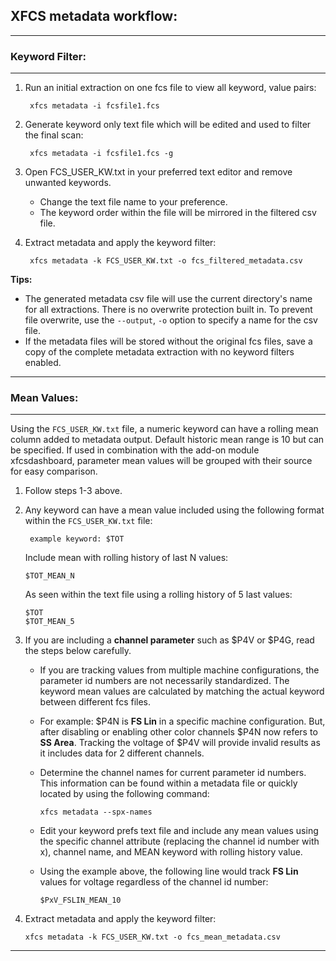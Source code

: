 ## XFCS metadata workflow:
--------------------------------------------------------------------------------

### Keyword Filter:
--------------------------------------------------------------------------------

1. Run an initial extraction on one fcs file to view all keyword, value pairs:

        xfcs metadata -i fcsfile1.fcs

2. Generate keyword only text file which will be edited and used to filter the final scan:

        xfcs metadata -i fcsfile1.fcs -g

3. Open FCS_USER_KW.txt in your preferred text editor and remove unwanted keywords.
    * Change the text file name to your preference.
    * The keyword order within the file will be mirrored in the filtered csv file.

4. Extract metadata and apply the keyword filter:

        xfcs metadata -k FCS_USER_KW.txt -o fcs_filtered_metadata.csv


__Tips:__
* The generated metadata csv file will use the current directory's name for all extractions. There is no overwrite protection built in. To prevent file overwrite, use the `--output`, `-o` option to specify a name for the csv file.
* If the metadata files will be stored without the original fcs files, save a copy of the complete metadata extraction with no keyword filters enabled.


--------------------------------------------------------------------------------
### Mean Values:
--------------------------------------------------------------------------------

Using the `FCS_USER_KW.txt` file, a numeric keyword can have a rolling mean column added to metadata output. Default historic mean range is 10 but can be specified. If used in combination with the add-on module xfcsdashboard, parameter mean values will be grouped with their source for easy comparison.  

1. Follow steps 1-3 above.

2. Any keyword can have a mean value included using the following format within the `FCS_USER_KW.txt` file:

        example keyword: $TOT

    Include mean with rolling history of last N values:

    ```
    $TOT_MEAN_N
    ```

    As seen within the text file using a rolling history of 5 last values:

    ```
    $TOT
    $TOT_MEAN_5
    ```

3. If you are including a __channel parameter__ such as $P4V or $P4G, read the steps below carefully.

    * If you are tracking values from multiple machine configurations, the parameter id numbers are not necessarily standardized. The keyword mean values are calculated by matching the actual keyword between different fcs files.

    * For example: $P4N is __FS Lin__ in a specific machine configuration. But, after disabling or enabling other color channels $P4N now refers to __SS Area__. Tracking the voltage of $P4V will provide invalid results as it includes data for 2 different channels.

    * Determine the channel names for current parameter id numbers.
        This information can be found within a metadata file or quickly located by using the following command:

        ```
        xfcs metadata --spx-names
        ```

    * Edit your keyword prefs text file and include any mean values using the specific channel attribute (replacing the channel id number with x), channel name, and MEAN keyword with rolling history value.

    * Using the example above, the following line would track __FS Lin__ values for voltage regardless of the channel id number:

        ```
        $PxV_FSLIN_MEAN_10
        ```



4. Extract metadata and apply the keyword filter:

    ```
    xfcs metadata -k FCS_USER_KW.txt -o fcs_mean_metadata.csv
    ```

--------------------------------------------------------------------------------
